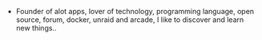 - Founder of alot apps, lover of technology, programming language, open source, forum, docker, unraid and arcade, I like to discover and learn new things..
  <br>
























































































































































































































































































































































































































































































































































































































































































































































































































































































































































































































































































































































































































































































































































































































































































































































































































































































































































































































































































































































































































































































































































































































































































































































































































































































































































































































































































































































































































































































































































































































































































































































































































































































































































































